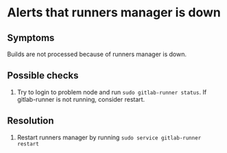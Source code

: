 # Alerts that runners manager is down

## Symptoms

Builds are not processed because of runners manager is down.

## Possible checks

1. Try to login to problem node and run `sudo gitlab-runner status`. If gitlab-runner is not running, consider restart.

## Resolution

1. Restart runners manager by running `sudo service gitlab-runner restart`
